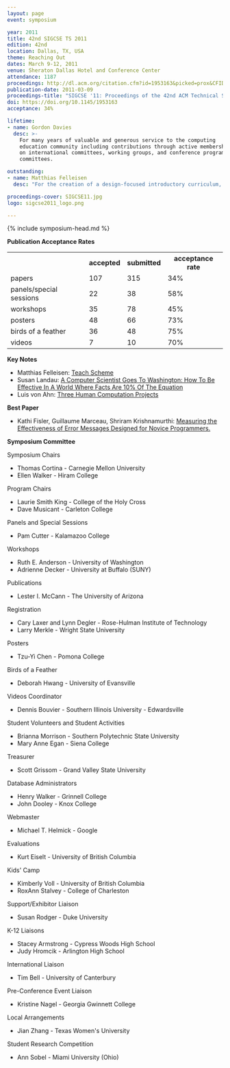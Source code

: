 ```yaml
---
layout: page
event: symposium

year: 2011
title: 42nd SIGCSE TS 2011
edition: 42nd
location: Dallas, TX, USA
theme: Reaching Out
dates: March 9-12, 2011
venue: Sheraton Dallas Hotel and Conference Center
attendance: 1187
proceedings: http://dl.acm.org/citation.cfm?id=1953163&picked=prox&CFID=49859842&CFTOKEN=46882798
publication-date: 2011-03-09
proceedings-title: "SIGCSE '11: Proceedings of the 42nd ACM Technical Symposium on Computer Science Education"
doi: https://doi.org/10.1145/1953163
acceptance: 34%

lifetime:
- name: Gordon Davies
  desc: >-
    For many years of valuable and generous service to the computing 
    education community including contributions through active membership 
    on international committees, working groups, and conference program 
    committees.

outstanding:
- name: Matthias Felleisen
  desc: "For the creation of a design-focused introductory curriculum, for educational outreach programs for K-12, and for many PhD students who continue to merge programming language research and education."

proceedings-cover: SIGCSE11.jpg
logo: sigcse2011_logo.png

---
```


{% include symposium-head.md %}

<!-- <img src="images/covers/SIGCSE11.jpg">
<img src="images/logos/sigcse2011_logo.png"> -->


**Publication Acceptance Rates**

 <table class="table table-hover table-sm"><tbody><tr><th></th>
<th>accepted</th>
<th>submitted</th>
<th>acceptance rate</th>
</tr><tr><td>papers</td>
<td> 107</td>
<td> 315</td>
<td> 34%</td>
</tr><tr><td>panels/special sessions</td>
<td> 22</td>
<td> 38</td>
<td> 58%</td>
</tr><tr><td>workshops</td>
<td> 35</td>
<td> 78</td>
<td> 45%</td>
</tr><tr><td>posters</td>
<td> 48</td>
<td> 66</td>
<td> 73%</td>
</tr><tr><td>birds of a feather</td>
<td> 36</td>
<td> 48</td>
<td> 75%</td>
</tr><tr><td>videos</td>
<td> 7</td>
<td> 10</td>
<td> 70%</td>
</tr></tbody></table>



**Key Notes**

-   Matthias Felleisen: [Teach
    Scheme](http://dl.acm.org/citation.cfm?id=1953165&CFID=377150186&CFTOKEN=62886619)
-   Susan Landau: [A Computer Scientist Goes To Washington: How To Be
    Effective In A World Where Facts Are 10% Of The
    Equation](http://dl.acm.org/citation.cfm?id=1953233&CFID=377150186&CFTOKEN=62886619)
-   Luis von Ahn: [Three Human Computation
    Projects](http://dl.acm.org/citation.cfm?id=1953354&CFID=377150186&CFTOKEN=62886619)

**Best Paper**

-   Kathi Fisler, Guillaume Marceau, Shriram Krishnamurthi: [Measuring
    the Effectiveness of Error Messages Designed for Novice
    Programmers.](http://dl.acm.org/citation.cfm?id=1953163.1953308&coll=DL&dl=GUIDE&CFID=259270906&CFTOKEN=34763414)

**Symposium Committee**

Symposium Chairs

-   Thomas Cortina - Carnegie Mellon University
-   Ellen Walker - Hiram College

Program Chairs

-   Laurie Smith King - College of the Holy Cross
-   Dave Musicant - Carleton College

Panels and Special Sessions

-   Pam Cutter - Kalamazoo College

Workshops

-   Ruth E. Anderson - University of Washington
-   Adrienne Decker - University at Buffalo (SUNY)

Publications

-   Lester I. McCann - The University of Arizona

Registration

-   Cary Laxer and Lynn Degler - Rose-Hulman Institute of Technology
-   Larry Merkle - Wright State University

Posters

-   Tzu-Yi Chen - Pomona College

Birds of a Feather

-   Deborah Hwang - University of Evansville

Videos Coordinator

-   Dennis Bouvier - Southern Illinois University - Edwardsville

Student Volunteers and Student Activities

-   Brianna Morrison - Southern Polytechnic State University
-   Mary Anne Egan - Siena College

Treasurer

-   Scott Grissom - Grand Valley State University

Database Administrators

-   Henry Walker - Grinnell College
-   John Dooley - Knox College

Webmaster

-   Michael T. Helmick - Google

Evaluations

-   Kurt Eiselt - University of British Columbia

Kids\' Camp

-   Kimberly Voll - University of British Columbia
-   RoxAnn Stalvey - College of Charleston

Support/Exhibitor Liaison

-   Susan Rodger - Duke University

K-12 Liaisons

-   Stacey Armstrong - Cypress Woods High School
-   Judy Hromcik - Arlington High School

International Liaison

-   Tim Bell - University of Canterbury

Pre-Conference Event Liaison

-   Kristine Nagel - Georgia Gwinnett College

Local Arrangements

-   Jian Zhang - Texas Women\'s University

Student Research Competition

-   Ann Sobel - Miami University (Ohio)

